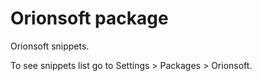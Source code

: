 # Orionsoft package

Orionsoft snippets.

To see snippets list go to Settings > Packages > Orionsoft.
